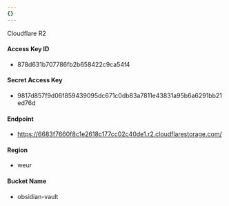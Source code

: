 ```yaml
---
{}
---
```


Cloudflare R2
#### Access Key ID
- 878d631b707786fb2b658422c9ca54f4
#### Secret Access Key
- 9817d857f9d06f859439095dc671c0db83a7811e43831a95b6a6291bb21ed76d
#### Endpoint
- https://6683f7660f8c1e2618c177cc02c40de1.r2.cloudflarestorage.com/
#### Region
- weur
#### Bucket Name
- obsidian-vault